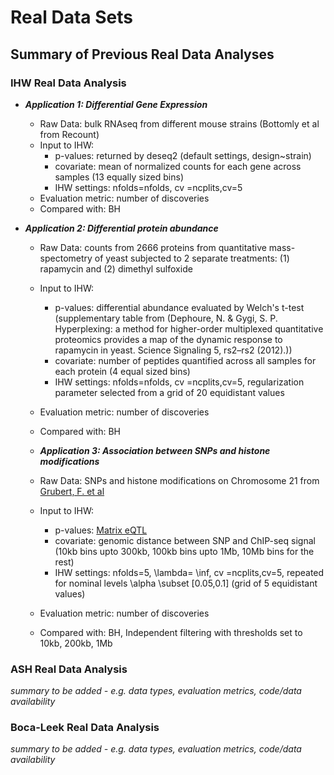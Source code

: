 # Real Data Sets

## Summary of Previous Real Data Analyses

### IHW Real Data Analysis

- ***Application 1: Differential Gene Expression***
  - Raw Data: bulk RNAseq from different mouse strains (Bottomly et al from Recount)
  - Input to IHW: 
    - p-values: returned by deseq2 (default settings, design~strain)
    - covariate: mean of normalized counts for each gene across samples (13 equally sized bins)
    - IHW settings: nfolds=nfolds, cv =ncplits,cv=5
  - Evaluation metric: number of discoveries
  - Compared with: BH

- ***Application 2: Differential protein abundance***
  - Raw Data: counts from 2666 proteins from quantitative mass-spectometry of yeast subjected to 2 separate treatments: (1) rapamycin and (2) dimethyl sulfoxide 
  - Input to IHW: 
    - p-values: differential abundance evaluated by Welch's t-test (supplementary table from (Dephoure, N. & Gygi, S. P. Hyperplexing: a method for higher-order multiplexed quantitative proteomics provides a map of the dynamic response to rapamycin in yeast. Science Signaling 5, rs2–rs2 (2012).))
    - covariate: number of peptides quantified across all samples for each protein (4 equal sized bins)
    - IHW settings: nfolds=nfolds, cv =ncplits,cv=5, regularization parameter selected from a grid of 20 equidistant values
  - Evaluation metric: number of discoveries
  - Compared with: BH
  
  - ***Application 3: Association between SNPs and histone modifications***
  - Raw Data: SNPs and histone modifications on Chromosome 21 from [Grubert, F. et al](https://www.ncbi.nlm.nih.gov/pubmed/26300125)
  - Input to IHW: 
    - p-values: [Matrix eQTL](https://www.ncbi.nlm.nih.gov/pubmed/22492648)
    - covariate: genomic distance between SNP and ChIP-seq signal (10kb bins upto 300kb, 100kb bins upto 1Mb, 10Mb bins for the rest)
    - IHW settings: nfolds=5, \lambda= \inf, cv =ncplits,cv=5, repeated for nominal levels \alpha \subset [0.05,0.1] (grid of 5 equidistant values)
  - Evaluation metric: number of discoveries
  - Compared with: BH, Independent filtering with thresholds set to 10kb, 200kb, 1Mb


### ASH Real Data Analysis
*summary to be added - e.g. data types, evaluation metrics, code/data availability*


### Boca-Leek Real Data Analysis
*summary to be added - e.g. data types, evaluation metrics, code/data availability*

